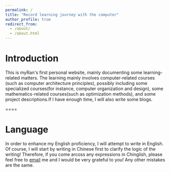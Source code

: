 ```yaml
---
permalink: /
title: "Record learning journey with the computer"
author_profile: true
redirect_from: 
  - /about/
  - /about.html
---
```

# Introduction
This is myRan's first personal website, mainly documenting some learning-related matters. The learning mainly involves computer-related courses (such as computer architecture principles), possibly including some specialized courses(for instance, computer organization and design), some mathematics-related courses(such as optimization methods), and some project descriptions.If I have enough time, I will also write some blogs.  

====
# Language
In order to enhance my English proficiency, I will attempt to write in English. Of course, I will start by writing in Chinese first to clarify the logic of the writing! Therefore, if you come arcoss any expressions in Chinglish, please feel free to [email](mailto:myRan_NUAA_cs@163.com) me and I would be very grateful to you! Any other mistakes are the same.